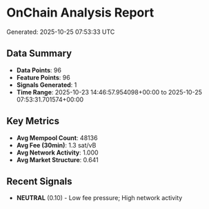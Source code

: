 # OnChain Analysis Report
Generated: 2025-10-25 07:53:33 UTC

## Data Summary
- **Data Points**: 96
- **Feature Points**: 96
- **Signals Generated**: 1
- **Time Range**: 2025-10-23 14:46:57.954098+00:00 to 2025-10-25 07:53:31.701574+00:00

## Key Metrics
- **Avg Mempool Count**: 48136
- **Avg Fee (30min)**: 1.3 sat/vB
- **Avg Network Activity**: 1.000
- **Avg Market Structure**: 0.641

## Recent Signals
- **NEUTRAL** (0.10) - Low fee pressure; High network activity
